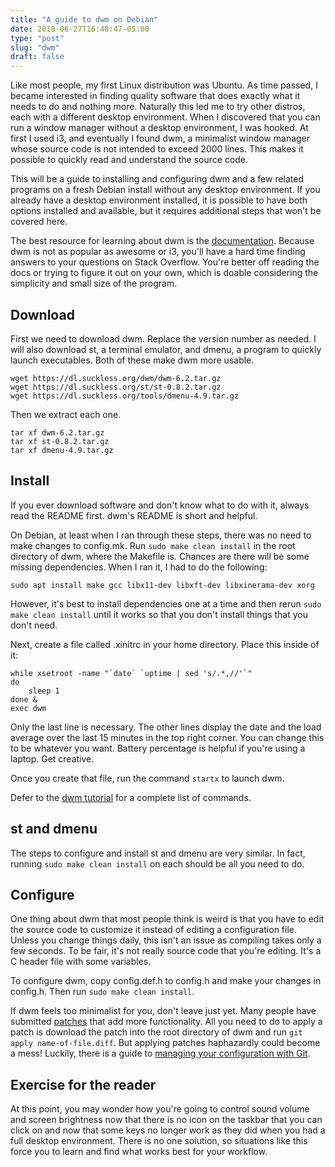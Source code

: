 ```yaml
---
title: "A guide to dwm on Debian"
date: 2019-06-27T16:48:47-05:00
type: "post"
slug: "dwm"
draft: false
---
```


Like most people, my first Linux distribution was Ubuntu. As time passed, I
became interested in finding quality software that does exactly what it
needs to do and nothing more. Naturally this led me to try other distros,
each with a different desktop environment. When I discovered that you can run
a window manager without a desktop environment, I was hooked. At first I used
i3, and eventually I found dwm, a minimalist window manager whose source code
is not intended to exceed 2000 lines. This makes it possible to quickly read
and understand the source code.

This will be a guide to installing and configuring dwm and a few related
programs on a fresh Debian install without any desktop environment. If you
already have a desktop environment installed, it is possible to have both
options installed and available, but it requires additional steps that won't
be covered here.

The best resource for learning about dwm is the [documentation](https://dwm.suckless.org/).
Because dwm is not as popular as awesome or i3, you'll have a hard time finding
answers to your questions on Stack Overflow. You're better off reading the docs
or trying to figure it out on your own, which is doable considering the
simplicity and small size of the program.

## Download

First we need to download dwm. Replace the version number as needed. I will
also download st, a terminal emulator, and dmenu, a program to quickly launch
executables. Both of these make dwm more usable.

```
wget https://dl.suckless.org/dwm/dwm-6.2.tar.gz
wget https://dl.suckless.org/st/st-0.8.2.tar.gz
wget https://dl.suckless.org/tools/dmenu-4.9.tar.gz
```

Then we extract each one.

```
tar xf dwm-6.2.tar.gz
tar xf st-0.8.2.tar.gz
tar xf dmenu-4.9.tar.gz
```

## Install

If you ever download software and don't know what to do with it, always read
the README first. dwm's README is short and helpful.

On Debian, at least when I ran through these steps, there was no need to make
changes to config.mk. Run `sudo make clean install` in the root directory of
dwm, where the Makefile is. Chances are there will be some missing
dependencies. When I ran it, I had to do the following:

```
sudo apt install make gcc libx11-dev libxft-dev libxinerama-dev xorg
```

However, it's best to install dependencies one at a time and then rerun
`sudo make clean install` until it works so that you don't install things that
you don't need.

Next, create a file called .xinitrc in your home directory. Place this inside
of it:

```
while xsetroot -name "`date` `uptime | sed 's/.*,//'`"
do
	sleep 1
done &
exec dwm
```

Only the last line is necessary. The other lines display the date and the load
average over the last 15 minutes in the top right corner. You can change this
to be whatever you want. Battery percentage is helpful if you're using a
laptop. Get creative.

Once you create that file, run the command `startx` to launch dwm.

Defer to the [dwm tutorial](https://dwm.suckless.org/tutorial/) for a complete
list of commands.

## st and dmenu

The steps to configure and install st and dmenu are very similar. In fact,
running `sudo make clean install` on each should be all you need to do.

## Configure

One thing about dwm that most people think is weird is that you have to edit
the source code to customize it instead of editing a configuration file.
Unless you change things daily, this isn't an issue as compiling takes only
a few seconds. To be fair, it's not really source code that you're editing.
It's a C header file with some variables.

To configure dwm, copy config.def.h to config.h and make your changes in
config.h. Then run `sudo make clean install`.

If dwm feels too minimalist for you, don't leave just yet. Many people have
submitted [patches](https://dwm.suckless.org/patches/) that add more
functionality. All you need to do to apply a patch is download the patch
into the root directory of dwm and run `git apply name-of-file.diff`.
But applying patches haphazardly could become a mess! Luckily, there is a guide to
[managing your configuration with Git](https://dwm.suckless.org/customisation/patches_in_git/).

## Exercise for the reader

At this point, you may wonder how you're going to control sound volume and
screen brightness now that there is no icon on the taskbar that you can click
on and now that some keys no longer work as they did when you had a full
desktop environment. There is no one solution, so situations like this force
you to learn and find what works best for your workflow.
